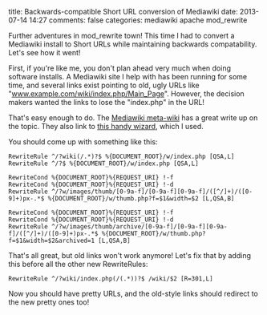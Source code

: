 title: Backwards-compatible Short URL conversion of Mediawiki
date: 2013-07-14 14:27
comments: false
categories: mediawiki apache mod_rewrite

Further adventures in mod_rewrite town! This time I had to convert a Mediawiki install to Short URLs while maintaining backwards compatability. Let's see how it went!

<!-- more -->

First, if you're like me, you don't plan ahead very much when doing software installs. A Mediawiki site I help with has been running for some time, and several links exist pointing to old, ugly URLs like "www.example.com/wiki/index.php/Main_Page". However, the decision makers wanted the links to lose the "index.php" in the URL!

That's easy enough to do. The [Mediawiki meta-wiki](https://www.mediawiki.org/wiki/Manual:Short_URL) has a great write up on the topic. They also link to [this handy wizard](http://shorturls.redwerks.org/), which I used.

You should come up with something like this:

    RewriteRule ^/?wiki(/.*)?$ %{DOCUMENT_ROOT}/w/index.php [QSA,L]
	RewriteRule ^/?$ %{DOCUMENT_ROOT}/w/index.php [QSA,L]
	
	RewriteCond %{DOCUMENT_ROOT}%{REQUEST_URI} !-f
	RewriteCond %{DOCUMENT_ROOT}%{REQUEST_URI} !-d
	RewriteRule ^/?w/images/thumb/[0-9a-f]/[0-9a-f][0-9a-f]/([^/]+)/([0-9]+)px-.*$ %{DOCUMENT_ROOT}/w/thumb.php?f=$1&width=$2 [L,QSA,B]

	RewriteCond %{DOCUMENT_ROOT}%{REQUEST_URI} !-f
	RewriteCond %{DOCUMENT_ROOT}%{REQUEST_URI} !-d
	RewriteRule ^/?w/images/thumb/archive/[0-9a-f]/[0-9a-f][0-9a-f]/([^/]+)/([0-9]+)px-.*$ %{DOCUMENT_ROOT}/w/thumb.php?f=$1&width=$2&archived=1 [L,QSA,B]

That's all great, but old links won't work anymore! Let's fix that by adding this before all the other new RewriteRules:

    RewriteRule ^/?wiki/index.php(/(.*))?$ /wiki/$2 [R=301,L]

Now you should have pretty URLs, and the old-style links should redirect to the new pretty ones too!